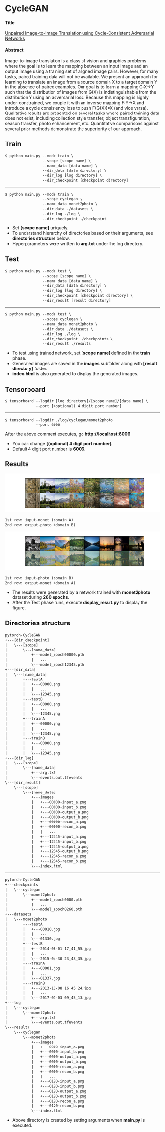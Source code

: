 # CycleGAN

#### Title
[Unpaired Image-to-Image Translation using Cycle-Consistent Adversarial Networks](https://arxiv.org/abs/1703.10593)

#### Abstract
Image-to-image translation is a class of vision and graphics problems where the goal is to learn the mapping between an input image and an output image using a training set of aligned image pairs. However, for many tasks, paired training data will not be available. We present an approach for learning to translate an image from a source domain X to a target domain Y in the absence of paired examples. Our goal is to learn a mapping G:X→Y such that the distribution of images from G(X) is indistinguishable from the distribution Y using an adversarial loss. Because this mapping is highly under-constrained, we couple it with an inverse mapping F:Y→X and introduce a cycle consistency loss to push F(G(X))≈X (and vice versa). Qualitative results are presented on several tasks where paired training data does not exist, including collection style transfer, object transfiguration, season transfer, photo enhancement, etc. Quantitative comparisons against several prior methods demonstrate the superiority of our approach.

        
## Train
    $ python main.py --mode train \
                     --scope [scope name] \
                     --name_data [data name] \
                     --dir_data [data directory] \
                     --dir_log [log directory] \
                     --dir_checkpoint [checkpoint directory]
---
    $ python main.py --mode train \
                     --scope cyclegan \
                     --name_data monet2photo \
                     --dir_data ./datasets \
                     --dir_log ./log \
                     --dir_checkpoint ./checkpoint

* Set **[scope name]** uniquely.
* To understand hierarchy of directories based on their arguments, see **directories structure** below. 
* Hyperparameters were written to **arg.txt** under the log directory.

## Test
    $ python main.py --mode test \
                     --scope [scope name] \
                     --name_data [data name] \
                     --dir_data [data directory] \
                     --dir_log [log directory] \
                     --dir_checkpoint [checkpoint directory] \
                     --dir_result [result directory]
---
    $ python main.py --mode test \
                     --scope cyclegan \
                     --name_data monet2photo \
                     --dir_data ./datasets \
                     --dir_log ./log \
                     --dir_checkpoint ./checkpoints \
                     --dir_result ./results

* To test using trained network, set **[scope name]** defined in the **train** phase.
* Generated images are saved in the **images** subfolder along with **[result directory]** folder.
* **index.html** is also generated to display the generated images.  


## Tensorboard
    $ tensorboard --logdir [log directory]/[scope name]/[data name] \
                  --port [(optional) 4 digit port number]
---
    $ tensorboard --logdir ./log/cyclegan/monet2photo
                  --port 6006
                  
After the above comment executes, go **http://localhost:6006**

* You can change **[(optional) 4 digit port number]**.
* Default 4 digit port number is **6006**.



## Results
![alt text](./img/generated_images_a2b.png "Generated Images by CycleGAN")

    1st row: input-monet (domain A)
    2nd row: output-photo (domain B)

![alt text](./img/generated_images_b2a.png "Generated Images by CycleGAN")

    1st row: input-photo (domain B)
    2nd row: output-monet (domain A)

* The results were generated by a network trained with **monet2photo** dataset during **260 epochs**.
* After the Test phase runs, execute **display_result.py** to display the figure.


## Directories structure
    pytorch-CycleGAN
    +---[dir_checkpoint]
    |   \---[scope]
    |       \---[name_data]
    |           +---model_epoch00000.pth
    |           |   ...
    |           \---model_epoch12345.pth
    +---[dir_data]
    |   \---[name_data]
    |       +---testA
    |       |   +---00000.png
    |       |   |   ...
    |       |   \---12345.png
    |       +---testB
    |       |   +---00000.png
    |       |   |   ...
    |       |   \---12345.png
    |       +---trainA
    |       |   +---00000.png
    |       |   |   ...
    |       |   \---12345.png
    |       +---trainB
    |       |   +---00000.png
    |       |   |   ...
    |       |   \---12345.png
    +---[dir_log]
    |   \---[scope]
    |       \---[name_data]
    |           +---arg.txt
    |           \---events.out.tfevents
    \---[dir_result]
        \---[scope]
            \---[name_data]
                +---images
                |   +---00000-input_a.png
                |   +---00000-input_b.png
                |   +---00000-output_a.png
                |   +---00000-output_b.png
                |   +---00000-recon_a.png
                |   +---00000-recon_b.png
                |   |   ...
                |   +---12345-input_a.png
                |   +---12345-input_b.png
                |   +---12345-output_a.png
                |   +---12345-output_b.png
                |   +---12345-recon_a.png
                |   +---12345-recon_b.png
                \---index.html

---

    pytorch-CycleGAN
    +---checkpoints
    |   \---cyclegan
    |       \---monet2photo
    |           +---model_epoch0000.pth
    |           |   ...
    |           \---model_epoch0260.pth
    +---datasets
    |   \---monet2photo
    |       +---testA
    |       |   +---00010.jpg
    |       |   |   ...
    |       |   \---01330.jpg
    |       +---testB
    |       |   +---2014-08-01 17_41_55.jpg
    |       |   |   ...
    |       |   \---2015-04-30 23_43_35.jpg
    |       +---trainA
    |       |   +---00001.jpg
    |       |   |   ...
    |       |   \---01337.jpg
    |       +---trainB
    |       |   +---2013-11-08 16_45_24.jpg
    |       |   |   ...
    |       |   \---2017-01-03 09_45_13.jpg
    +---log
    |   \---cyclegan
    |       \---monet2photo
    |           +---arg.txt
    |           \---events.out.tfevents
    \---results
        \---cyclegan
            \---monet2photo
                +---images
                |   +---0000-input_a.png
                |   +---0000-input_b.png
                |   +---0000-output_a.png
                |   +---0000-output_b.png
                |   +---0000-recon_a.png
                |   +---0000-recon_b.png
                |   |   ...
                |   +---0120-input_a.png
                |   +---0120-input_b.png
                |   +---0120-output_a.png
                |   +---0120-output_b.png
                |   +---0120-recon_a.png
                |   +---0120-recon_b.png
                \---index.html
 
* Above directory is created by setting arguments when **main.py** is executed.               
        